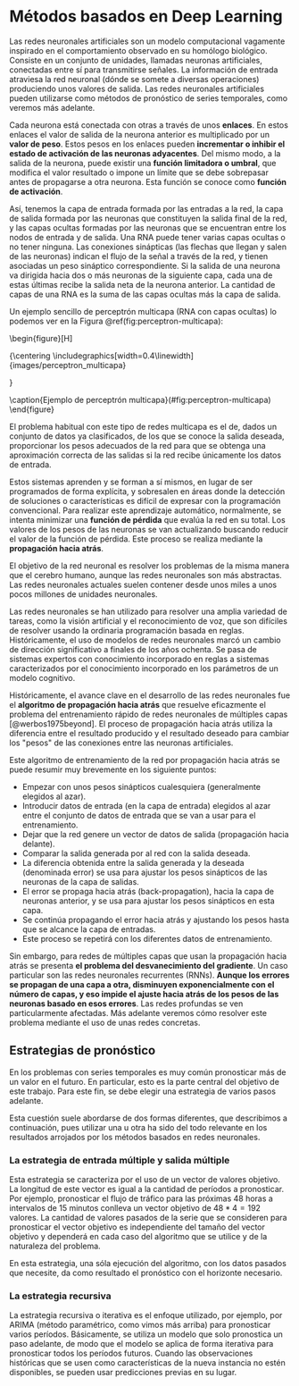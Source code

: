 



# Métodos basados en Deep Learning

Las redes neuronales artificiales son un modelo computacional vagamente inspirado en el comportamiento observado en su homólogo biológico. Consiste en un conjunto de unidades, llamadas neuronas artificiales, conectadas entre sí para transmitirse señales. La información de entrada atraviesa la red neuronal (dónde se somete a diversas operaciones) produciendo unos valores de salida. Las redes neuronales artificiales pueden utilizarse como métodos de pronóstico de series temporales, como veremos más adelante. 

Cada neurona está conectada con otras a través de unos **enlaces**. En estos enlaces el valor de salida de la neurona anterior es multiplicado por un **valor de peso**. Estos pesos en los enlaces pueden **incrementar o inhibir el estado de activación de las neuronas adyacentes**. Del mismo modo, a la salida de la neurona, puede existir una **función limitadora o umbral**, que modifica el valor resultado o impone un límite que se debe sobrepasar antes de propagarse a otra neurona. Esta función se conoce como **función de activación**.





Así, tenemos la capa de entrada formada por las entradas a la red, la capa de salida formada por las neuronas que constituyen la salida final de la red, y las capas ocultas formadas por las neuronas que se encuentran entre los nodos de entrada y de salida. Una RNA puede tener varias capas ocultas o no tener ninguna. Las conexiones sinápticas (las flechas que llegan y salen de las neuronas) indican el flujo de la señal a través de la red, y tienen asociadas un peso sináptico correspondiente. Si la salida de una neurona va dirigida hacia dos o más neuronas de la siguiente capa, cada una de estas últimas recibe la salida neta de la neurona anterior. La cantidad de capas de una RNA es la suma de las capas ocultas más la capa de salida.

Un ejemplo sencillo de perceptrón multicapa (RNA con capas ocultas) lo podemos ver en la Figura \@ref(fig:perceptron-multicapa):

\begin{figure}[H]

{\centering \includegraphics[width=0.4\linewidth]{images/perceptron_multicapa} 

}

\caption{Ejemplo de perceptrón multicapa}(\#fig:perceptron-multicapa)
\end{figure}

El problema habitual con este tipo de redes multicapa es el de, dados un conjunto de datos ya clasificados, de los que se conoce la salida deseada, proporcionar los pesos adecuados de la red para que se obtenga una aproximación correcta de las salidas si la red recibe únicamente los datos de entrada.





Estos sistemas aprenden y se forman a sí mismos, en lugar de ser programados de forma explícita, y sobresalen en áreas donde la detección de soluciones o características es difícil de expresar con la programación convencional. Para realizar este aprendizaje automático, normalmente, se intenta minimizar una **función de pérdida** que evalúa la red en su total. Los valores de los pesos de las neuronas se van actualizando buscando reducir el valor de la función de pérdida. Este proceso se realiza mediante la **propagación hacia atrás**.



El objetivo de la red neuronal es resolver los problemas de la misma manera que el cerebro humano, aunque las redes neuronales son más abstractas. Las redes neuronales actuales suelen contener desde unos miles a unos pocos millones de unidades neuronales.


Las redes neuronales se han utilizado para resolver una amplia variedad de tareas, como la visión artificial y el reconocimiento de voz, que son difíciles de resolver usando la ordinaria programación basada en reglas. Históricamente, el uso de modelos de redes neuronales marcó un cambio de dirección significativo a finales de los años ochenta. Se pasa de sistemas expertos con conocimiento incorporado en reglas a sistemas caracterizados por el conocimiento incorporado en los parámetros de un modelo cognitivo.

Históricamente, el avance clave en el desarrollo de las redes neuronales fue el **algoritmo de propagación hacia atrás** que resuelve eficazmente el problema del entrenamiento rápido de redes neuronales de múltiples capas [@werbos1975beyond]. El proceso de propagación hacia atrás utiliza la diferencia entre el resultado producido y el resultado deseado para cambiar los "pesos" de las conexiones entre las neuronas artificiales.



Este algoritmo de entrenamiento de la red por propagación hacia atrás se puede resumir muy brevemente en los siguiente puntos:

- Empezar con unos pesos sinápticos cualesquiera (generalmente elegidos al azar).
- Introducir datos de entrada (en la capa de entrada) elegidos al azar entre el conjunto de datos de entrada que se van a usar para el entrenamiento.
- Dejar que la red genere un vector de datos de salida (propagación hacia delante).
- Comparar la salida generada por al red con la salida deseada.
- La diferencia obtenida entre la salida generada y la deseada (denominada error) se usa para ajustar los pesos sinápticos de las neuronas de la capa de salidas.
- El error se propaga hacia atrás (back-propagation), hacia la capa de neuronas anterior, y se usa para ajustar los pesos sinápticos en esta capa.
- Se continúa propagando el error hacia atrás y ajustando los pesos hasta que se alcance la capa de entradas.
- Este proceso se repetirá con los diferentes datos de entrenamiento. 



Sin embargo, para redes de múltiples capas que usan la propagación hacia atrás se presenta **el problema del desvanecimiento del gradiente**. Un caso particular son las redes neuronales recurrentes (RNNs). **Aunque los errores se propagan de una capa a otra, disminuyen exponencialmente con el número de capas, y eso impide el ajuste hacia atrás de los pesos de las neuronas basado en esos errores**. Las redes profundas se ven particularmente afectadas. Más adelante veremos cómo resolver este problema mediante el uso de unas redes concretas.



## Estrategias de pronóstico 

En los problemas con series temporales es muy común pronosticar más de un valor en el futuro. En particular, esto es la parte central del  objetivo de este trabajo. Para este fin, se debe elegir una estrategia de varios pasos adelante. 

Esta cuestión suele abordarse de dos formas diferentes, que describimos a continuación, pues utilizar una u otra ha sido del todo relevante en los resultados arrojados por los métodos basados en redes neuronales. 


### La estrategia de entrada múltiple y salida múltiple

Esta estrategia se caracteriza por el uso de un vector de valores objetivo. La longitud de este vector es igual a la cantidad de períodos a pronosticar. Por ejemplo, pronosticar el flujo de tráfico para las próximas 48 horas a intervalos de 15 minutos conlleva un vector objetivo de $48*4=192$ valores. La cantidad de valores pasados de la serie que se consideren para pronosticar el vector objetivo es independiente del tamaño del vector objetivo y dependerá en cada caso del algoritmo que se utilice y de la naturaleza del problema.

En esta estrategia, una sóla ejecución del algoritmo, con los datos pasados que necesite, da como resultado el pronóstico con el horizonte necesario.


### La estrategia recursiva

La estrategia recursiva o iterativa es el enfoque utilizado, por ejemplo, por ARIMA (método paramétrico, como vimos más arriba) para pronosticar varios períodos. Básicamente, se utiliza un modelo que solo pronostica un paso adelante, de modo que el modelo se aplica de forma iterativa para pronosticar todos los períodos futuros. Cuando las observaciones históricas que se usen como características de la nueva instancia no estén disponibles, se pueden usar predicciones previas en su lugar.


 
